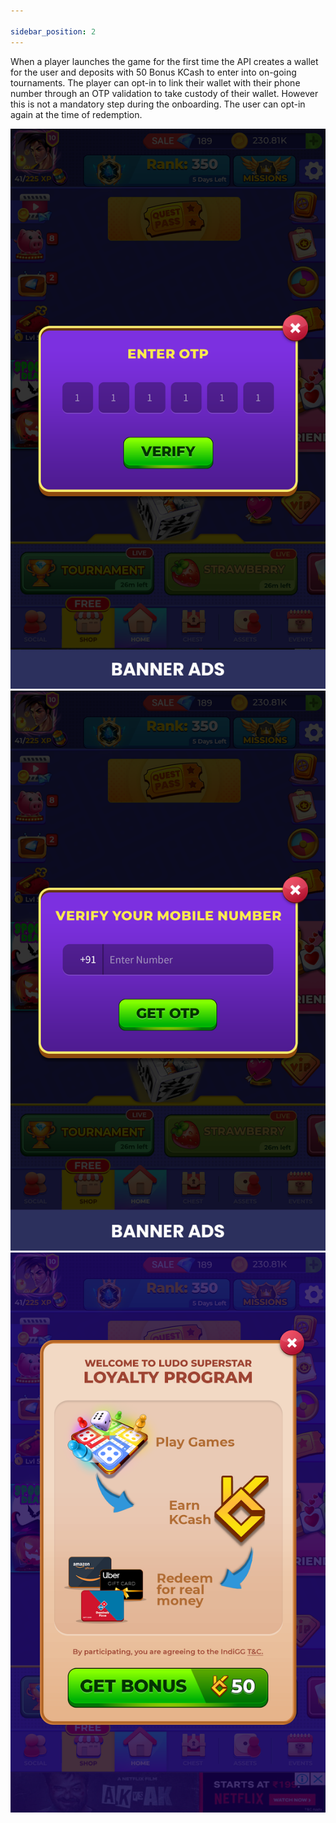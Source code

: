 ```yaml
---

sidebar_position: 2
---
```

When a player launches the game for the first time the API creates a wallet for the user and deposits with 50 Bonus KCash to enter into on-going tournaments. The player can opt-in to link their wallet with their phone number through an OTP validation to take custody of their wallet. However this is not a mandatory step during the onboarding. The user can opt-in again at the time of redemption.

![Image](../../../static/img/image7.png)
![Image](../../../static/img/image15.png)
![Image](../../../static/img/image6.png)
